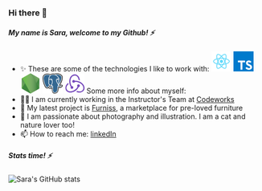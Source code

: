 ### Hi there 👋

<!--
**sarasamain/sarasamain** is a ✨ _special_ ✨ repository because its `README.md` (this file) appears on your GitHub profile.
-->

##### My name is Sara, welcome to my Github! ⚡ 

- ✨ These are some of the technologies I like to work with: 
<code><img height="40" alt="React" src="https://raw.githubusercontent.com/github/explore/80688e429a7d4ef2fca1e82350fe8e3517d3494d/topics/react/react.png"></code>
<code><img height="40" alt="Typescript" src="https://raw.githubusercontent.com/github/explore/80688e429a7d4ef2fca1e82350fe8e3517d3494d/topics/typescript/typescript.png"></code>
<code><img height="40" alt="nodeJs" src="https://raw.githubusercontent.com/github/explore/80688e429a7d4ef2fca1e82350fe8e3517d3494d/topics/nodejs/nodejs.png"></code>
<code><img height="40" alt="Postgres" src="https://raw.githubusercontent.com/github/explore/80688e429a7d4ef2fca1e82350fe8e3517d3494d/topics/postgresql/postgresql.png"></code>
<code><img height="40" alt="Redux" src="https://raw.githubusercontent.com/github/explore/80688e429a7d4ef2fca1e82350fe8e3517d3494d/topics/redux/redux.png"></code>
Some more info about myself:
- 👩‍💻 I am currently working in the Instructor's Team at [Codeworks](https://codeworks.me/)
- 🔭 My latest project is [Furniss](https://github.com/sarasamain/Furniss-FrontEnd), a marketplace for pre-loved furniture
- 💬 I am passionate about photography and illustration. I am a cat and nature lover too! 
- 📫 How to reach me: [linkedIn](https://www.linkedin.com/in/sara-samain/)

##### Stats time! ⚡ 
![Sara's GitHub stats](https://github-readme-stats.vercel.app/api?username=sarasamain&count_private=true&show_icons=true&theme=radical)
